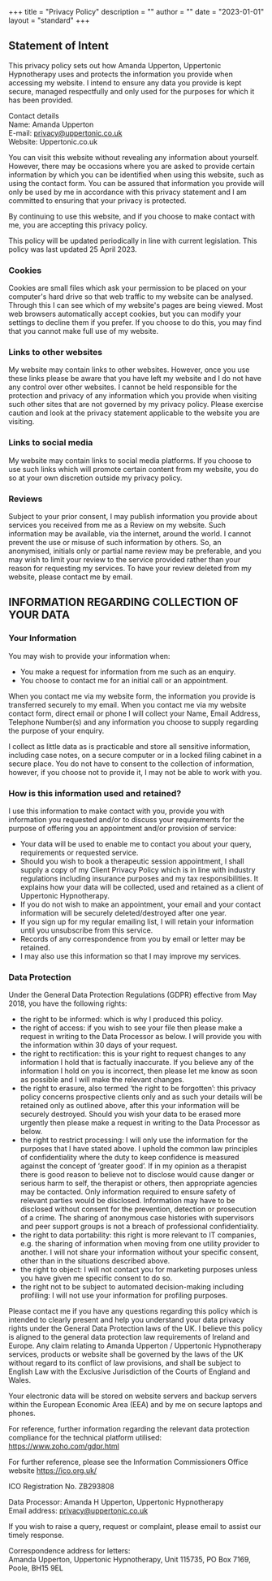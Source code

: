 +++
title = "Privacy Policy"
description = ""
author = ""
date = "2023-01-01"
layout = "standard"
+++


## Statement of Intent

This privacy policy sets out how Amanda Upperton, Uppertonic Hypnotherapy uses and protects the information you provide when accessing my website. I intend to ensure any data you provide is kept secure, managed respectfully and only used for the purposes for which it has been provided.

Contact details <br> 
Name: Amanda Upperton <br>
E-mail: privacy@uppertonic.co.uk <br>
Website: Uppertonic.co.uk

You can visit this website without revealing any information about yourself. However, there may be occasions where you are asked to provide certain information by which you can be identified when using this website, such as using the contact form. You  can be assured that information you provide will only be used by me in accordance with this privacy statement and I am committed to ensuring that your privacy is protected.

By continuing to use this website, and if you choose to make contact with me, you are accepting this privacy policy.

This policy will be updated periodically in line with current legislation. This policy was last updated 25 April 2023.

### Cookies 
Cookies are small files which ask your permission to be placed on your computer's hard drive so that web traffic to my website can be analysed. Through this I can see which of my website's pages are being viewed. Most web browsers automatically accept cookies, but you can modify your settings to decline them if you prefer. If you choose to do this, you may find that you cannot make full use of my website. 

### Links to other websites
My website may contain links to other websites. However, once you use these links please be aware that you have left my website and I do not have any control over other websites. I cannot be held responsible for the protection and privacy of any information which you provide when visiting such other sites that are not governed by my privacy policy. Please exercise caution and look at the privacy statement applicable to the website you are visiting. 

### Links to social media
My website may contain links to social media platforms. If you choose to use such links which will promote certain content from my website, you do so at your own discretion outside my privacy policy.

### Reviews
Subject to your prior consent, I may publish information you provide about services you received from me as a Review on my website. Such information may be available, via the internet, around the world. I cannot prevent the use or misuse of such information by others. So, an anonymised, initials only or partial name review may be preferable, and you may wish to limit your review to the service provided rather than your reason for requesting my services. To have your review deleted from my website, please contact me by email.

## INFORMATION REGARDING COLLECTION OF YOUR DATA

### Your Information

You may wish to provide your information when:
* You make a request for information from me such as an enquiry.
* You choose to contact me for an initial call or an appointment.

When you contact me via my website form, the information you provide is transferred securely to my email. When you contact me via my website contact form, direct email or phone I will collect your Name, Email Address, Telephone Number(s) and any information you choose to supply regarding the purpose of your enquiry.

I collect as little data as is practicable and store all sensitive information, including case notes, on a secure computer or in a locked filing cabinet in a secure place.
You do not have to consent to the collection of information, however, if you choose not to provide it, I may not be able to work with you.


### How is this information used and retained?
I use this information to make contact with you, provide you with information you requested and/or to discuss your requirements for the purpose of offering you an appointment and/or provision of service:
* Your data will be used to enable me to contact you about your query, requirements or requested service.
* Should you wish to book a therapeutic session appointment, I shall supply a copy of my Client Privacy Policy which is in line with industry regulations including insurance purposes and my tax responsibilities. It explains how your data will be collected, used and retained as a client of Uppertonic Hypnotherapy. 
* If you do not wish to make an appointment, your email and your contact information will be securely deleted/destroyed after one year.
* If you sign up for my regular emailing list, I will retain your information until you unsubscribe from this service.
* Records of any correspondence from you by email or letter may be retained.
* I may also use this information so that I may improve my services.

### Data Protection
Under the General Data Protection Regulations (GDPR) effective from May 2018, you have the following rights: <br> 
* the right to be informed: which is why I produced this policy.
* the right of access: if you wish to see your file then please make a request in writing to the Data Processor as below. I will provide you with the information within 30 days of your request.
* the right to rectification: this is your right to request changes to any information I hold that is factually inaccurate. If you believe any of the information I hold on you is incorrect, then please let me know as soon as possible and I will make the relevant changes.
* the right to erasure, also termed ‘the right to be forgotten’:  this privacy policy concerns prospective clients only and as such your details will be retained only as outlined above, after this your information will be securely destroyed. Should you wish your data to be erased more urgently then please make a request in writing to the Data Processor as below.
* the right to restrict processing: I will only use the information for the purposes that I have stated above. I uphold the common law principles of confidentiality where the duty to keep confidence is measured against the concept of ‘greater good’. If in my opinion as a therapist there is good reason to believe not to disclose would cause danger or serious harm to self, the therapist or others, then appropriate agencies may be contacted. Only information required to ensure safety of relevant parties would be disclosed. Information may have to be disclosed without consent for the prevention, detection or prosecution of a crime. The sharing of anonymous case histories with supervisors and peer support groups is not a breach of professional confidentiality.
* the right to data portability: this right is more relevant to IT companies, e.g. the sharing of information when moving from one utility provider to another. I will not share your information without your specific consent, other than in the situations described above.
* the right to object: I will not contact you for marketing purposes unless you have given me specific consent to do so.
* the right not to be subject to automated decision-making including profiling: I will not use your information for profiling purposes.


Please contact me if you have any questions regarding this policy which is intended to clearly present and help you understand your data privacy rights under the General Data Protection laws of the UK.  I believe this policy is aligned to the general data protection law requirements of Ireland and Europe. Any claim relating to Amanda Upperton / Uppertonic Hypnotherapy services, products or website shall be governed by the laws of the UK without regard to its conflict of law provisions, and shall be subject to English Law with the Exclusive Jurisdiction of the Courts of England and Wales.

Your electronic data will be stored on website servers and backup servers within the European Economic Area (EEA) and by me on secure laptops and phones.

For reference, further information regarding the relevant data protection compliance for the technical platform utilised: <br>
https://www.zoho.com/gdpr.html

For further reference, please see the Information Commissioners Office website https://ico.org.uk/

ICO Registration No. ZB293808

Data Processor: Amanda H Upperton, Uppertonic Hypnotherapy <br>
Email address: privacy@uppertonic.co.uk <br>

If you wish to raise a query, request or complaint, please email to assist our timely response. <br>

Correspondence address for letters: <br>
Amanda Upperton, Uppertonic Hypnotherapy, Unit 115735, PO Box 7169, Poole, BH15 9EL <br>


